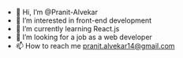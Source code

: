 - 👋 Hi, I’m @Pranit-Alvekar
- 👀 I’m interested in front-end development
- 🌱 I’m currently learning React.js
- 💞️ I’m looking for a job as a web developer
- 📫 How to reach me pranit.alvekar14@gmail.com

<!---
Pranit-Alvekar/Pranit-Alvekar is a ✨ special ✨ repository because its `README.md` (this file) appears on your GitHub profile.
You can click the Preview link to take a look at your changes.
--->
